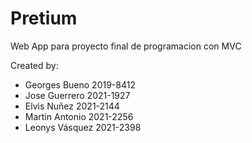 <h1>Pretium</h1>
<p>Web App para proyecto final de programacion con MVC</p>

Created by: 
<ul>
<li>Georges Bueno 2019-8412
<li>Jose Guerrero 2021-1927
<li>Elvis Nuñez 2021-2144
<li>Martin Antonio 2021-2256
<li>Leonys Vásquez 2021-2398
</ul>
